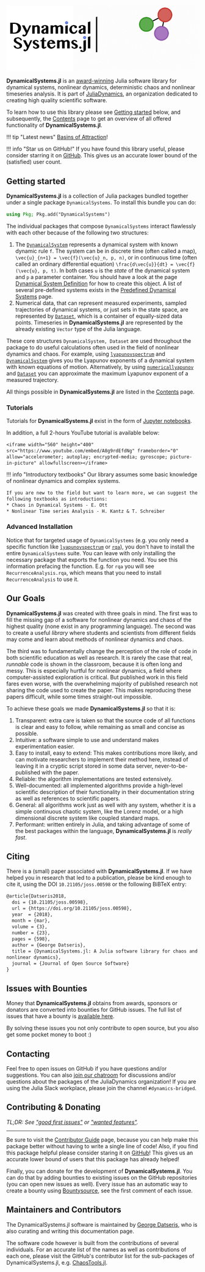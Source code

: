 ![DynamicalSystems.jl logo: The Double Pendulum](https://raw.githubusercontent.com/JuliaDynamics/JuliaDynamics/master/videos/chaos/dynamicalsystems_logo.gif?raw=true)

**DynamicalSystems.jl** is an [award-winning](https://dsweb.siam.org/The-Magazine/Article/winners-of-the-dsweb-2018-software-contest) Julia software library for dynamical systems, nonlinear dynamics, deterministic chaos and nonlinear timeseries analysis.
It is part of [JuliaDynamics](https://juliadynamics.github.io/JuliaDynamics/), an organization dedicated to creating high quality scientific software.

To learn how to use this library please see [Getting started](@ref) below, and subsequently, the [Contents](@ref) page to get an overview of all offered functionality of **DynamicalSystems.jl**.

!!! tip "Latest news"
    [Basins of Attraction](@ref)!

!!! info "Star us on GitHub!"
    If you have found this library useful, please consider starring it on [GitHub](https://github.com/JuliaDynamics/DynamicalSystems.jl).
    This gives us an accurate lower bound of the (satisfied) user count.

## Getting started
**DynamicalSystems.jl** is a collection of Julia packages bundled together under a single package `DynamicalSystems`. To install this bundle you can do:
```julia
using Pkg; Pkg.add("DynamicalSystems")
```

The individual packages that compose `DynamicalSystems` interact flawlessly with each other because of the following two structures:

1. The [`DynamicalSystem`](@ref) represents a dynamical system with known dynamic rule ``f``. The system can be in discrete time (often called a map), ``\vec{u}_{n+1} = \vec{f}(\vec{u}_n, p, n)``, or in continuous time (often called an ordinary differential equation) ``\frac{d\vec{u}}{dt} = \vec{f}(\vec{u}, p, t)``. In both cases ``u`` is the _state_ of the dynamical system and ``p`` a parameter container. You should have a look at the page [Dynamical System Definition](@ref) for how to create this object. A list of several pre-defined systems exists in the [Predefined Dynamical Systems](@ref) page.
2. Numerical data, that can represent measured experiments, sampled trajectories of dynamical systems, or just sets in the state space, are represented by [`Dataset`](@ref), which is a container of equally-sized data points. Timeseries in **DynamicalSystems.jl** are represented by the already existing `Vector` type of the Julia language.

These core structures `DynamicalSystem, Dataset` are used throughout the package to do useful calculations often used in the field of nonlinear dynamics and chaos.
For example, using [`lyapunovspectrum`](@ref) and [`DynamicalSystem`](@ref) gives you the Lyapunov exponents of a dynamical system with known equations of motion.
Alternatively, by using [`numericallyapunov`](@ref) and [`Dataset`](@ref) you can approximate the maximum Lyapunov exponent of a measured trajectory.

All things possible in **DynamicalSystems.jl** are listed in the [Contents](@ref) page.

### Tutorials
Tutorials for **DynamicalSystems.jl** exist in the form of [Jupyter notebooks](https://github.com/JuliaDynamics/JuliaDynamics/tree/master/tutorials).

In addition, a full 2-hours YouTube tutorial is available below:

```@raw html
<iframe width="560" height="400" src="https://www.youtube.com/embed/A8g9rdEfdNg" frameborder="0" allow="accelerometer; autoplay; encrypted-media; gyroscope; picture-in-picture" allowfullscreen></iframe>
```

!!! info "Introductory textbooks"
    Our library assumes some basic knowledge of nonlinear dynamics and complex systems.

    If you are new to the field but want to learn more, we can suggest the following textbooks as introductions:
    * Chaos in Dynamical Systems - E. Ott
    * Nonlinear Time series Analysis - H. Kantz & T. Schreiber


### Advanced Installation
Notice that for targeted usage of `DynamicalSystems` (e.g. you only need a specific function like [`lyapunovspectrum`](@ref) or [`rqa`](@ref)),
you don't have to install the entire `DynamicalSystems` suite. You can leave with only installing the necessary package that exports
the function you need. You see this information prefacing the function. E.g. for `rqa` you will see `RecurrenceAnalysis.rqa`, which
means that you need to install `RecurrenceAnalysis` to use it.

## Our Goals
**DynamicalSystems.jl** was created with three goals in mind.
The first was to fill the missing gap of a software for nonlinear dynamics and chaos of the highest quality (none exist in any programming language).
The second was to create a useful _library_ where students and scientists from different fields may come and learn about methods of nonlinear dynamics and chaos.

The third was to fundamentally change the perception of the role of code in both scientific education as well as research.
It is rarely the case that real, _runnable_ code is shown in the classroom, because it is often long and messy.
This is especially hurtful for nonlinear dynamics, a field where computer-assisted exploration is critical.
But published work in this field fares even worse, with the overwhelming majority of published research not sharing the code used to create the paper.
This makes reproducing these papers difficult, while some times straight-out impossible.

To achieve these goals we made **DynamicalSystems.jl** so that it is:

1. Transparent: extra care is taken so that the source code of all functions is clear and easy to follow, while remaining as small and concise as possible.
1. Intuitive: a software simple to use and understand makes experimentation easier.
1. Easy to install, easy to extend: This makes contributions more likely, and can motivate researchers to implement their method here, instead of leaving it in a cryptic script stored in some data server, never-to-be-published with the paper.
1. Reliable: the algorithm implementations are tested extensively.
1. Well-documented: all implemented algorithms provide a high-level scientific description of their functionality in their documentation string as well as references to scientific papers.
1. General: all algorithms work just as well with any system, whether it is a simple continuous chaotic system, like the Lorenz model, or a high dimensional discrete system like coupled standard maps.
1. Performant: written entirely in Julia, and taking advantage of some of the best packages within the language, **DynamicalSystems.jl** is _really fast_.

## Citing
There is a (small) paper associated with **DynamicalSystems.jl**. If we have helped
you in research that led to a publication, please be kind enough to cite it, using
the DOI `10.21105/joss.00598` or the following BiBTeX entry:
```
@article{Datseris2018,
  doi = {10.21105/joss.00598},
  url = {https://doi.org/10.21105/joss.00598},
  year  = {2018},
  month = {mar},
  volume = {3},
  number = {23},
  pages = {598},
  author = {George Datseris},
  title = {DynamicalSystems.jl: A Julia software library for chaos and nonlinear dynamics},
  journal = {Journal of Open Source Software}
}
```

## Issues with Bounties
Money that **DynamicalSystems.jl** obtains from awards, sponsors or donators are converted into bounties for GitHub issues. The full list of issues that have a bounty is [available here](https://github.com/issues?utf8=%E2%9C%93&q=is%3Aopen+is%3Aissue+org%3AJuliaDynamics+label%3Abounty).

By solving these issues you not only contribute to open source, but you also get some pocket money to boot :)

## Contacting

Feel free to open issues on GitHub if you have questions and/or suggestions.
You can also [join our chatroom](https://gitter.im/JuliaDynamics/Lobby) for discussions and/or questions about the packages of the JuliaDynamics organization! If you are using the Julia Slack workplace, please join the channel `#dynamics-bridged`.

## Contributing & Donating

*TL;DR: See ["good first issues"](https://github.com/issues?q=is%3Aopen+is%3Aissue+repo%3AJuliaDynamics%2FChaosTools.jl+repo%3AJuliaDynamics%2FDynamicalSystemsBase.jl+repo%3AJuliaDynamics%2FDelayEmbeddings.jl+repo%3AJuliaDynamics%2FRecurrenceAnalysis.jl+repo%3AJuliaDynamics%2FDynamicalSystems.jl+label%3A%22good+first+issue%22+) or ["wanted features"](https://github.com/issues?q=is%3Aopen+is%3Aissue+repo%3AJuliaDynamics%2FChaosTools.jl+repo%3AJuliaDynamics%2FDynamicalSystemsBase.jl+repo%3AJuliaDynamics%2FDelayEmbeddings.jl+repo%3AJuliaDynamics%2FRecurrenceAnalysis.jl+repo%3AJuliaDynamics%2FDynamicalSystems.jl+label%3A%22wanted+feature%22+).*

---

Be sure to visit the [Contributor Guide](@ref) page, because you can help make this package better without having to write a single line of code! Also, if you find this package helpful please consider staring it on [GitHub](https://github.com/JuliaDynamics/DynamicalSystems.jl)! This gives us an accurate lower bound of users that this package has already helped!

Finally, you can donate for the development of **DynamicalSystems.jl**. You can do that by adding bounties to existing issues on the GitHub repositories (you can open new issues as well). Every issue has an automatic way to create a bounty using [Bountysource](https://www.bountysource.com/), see the first comment of each issue.

## Maintainers and Contributors
The DynamicalSystems.jl software is maintained by [George Datseris](https://github.com/Datseris), who is also curating and writing this documentation page.

The software code however is built from the contributions of several individuals. For an accurate list of the names as well as contributions of each one, please visit the GitHub's contributor list for the sub-packages of DynamicalSystems.jl, e.g. [ChaosTools.jl](https://github.com/JuliaDynamics/ChaosTools.jl/graphs/contributors).
